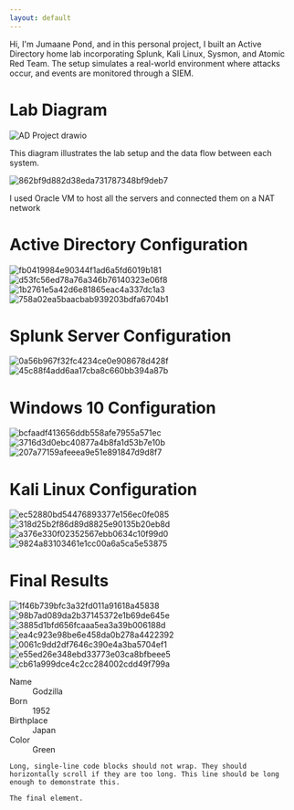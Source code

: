 ```yaml
---
layout: default
---
```


Hi, I'm Jumaane Pond, and in this personal project, I built an Active Directory home lab incorporating Splunk, Kali Linux, Sysmon, and Atomic Red Team. The setup simulates a real-world environment where attacks occur, and events are monitored through a SIEM.







# Lab Diagram

![AD Project drawio](https://github.com/user-attachments/assets/7f01f634-2d8e-44f5-a0c4-7692bd9f230f)

This diagram illustrates the lab setup and the data flow between each system. 

![862bf9d882d38eda731787348bf9deb7](https://github.com/user-attachments/assets/626561bd-6e50-4059-9897-921c8c2a1360)

I used Oracle VM to host all the servers and connected them on a NAT network

# Active Directory Configuration

![fb0419984e90344f1ad6a5fd6019b181](https://github.com/user-attachments/assets/25d5e680-4fe7-4300-9583-97110a126a1e)
![d53fc56ed78a76a346b76140323e06f8](https://github.com/user-attachments/assets/bb307381-4cfc-4575-b677-ce52bb69015d)
![1b2761e5a42d6e81865eac4a337dc1a3](https://github.com/user-attachments/assets/2f47482c-5d88-4ad1-bddb-ab4c5bff2c76)![758a02ea5baacbab939203bdfa6704b1](https://github.com/user-attachments/assets/919af5f9-610d-418b-a217-f7c72e5c0179)














# Splunk Server Configuration

![0a56b967f32fc4234ce0e908678d428f](https://github.com/user-attachments/assets/854c7420-ab2e-4903-ae1d-9ef048ca519b)
![45c88f4add6aa17cba8c660bb394a87b](https://github.com/user-attachments/assets/a37519be-7c53-4e68-b576-380002afb600)



# Windows 10 Configuration

![bcfaadf413656ddb558afe7955a571ec](https://github.com/user-attachments/assets/12fb6d1f-dcd7-4b75-879f-66ea85eb067e)
![3716d3d0ebc40877a4b8fa1d53b7e10b](https://github.com/user-attachments/assets/6c44eb4a-3a69-4a8d-80b8-4acfd1a2498d)
![207a77159afeeea9e51e891847d9d8f7](https://github.com/user-attachments/assets/0e8bd271-41eb-4686-8da6-ebb3d8b6074d)





# Kali Linux Configuration

![ec52880bd54476893377e156ec0fe085](https://github.com/user-attachments/assets/30f65528-8462-4184-ae7e-18e51e50669d)
![318d25b2f86d89d8825e90135b20eb8d](https://github.com/user-attachments/assets/9aa43855-6839-4d06-8475-a9a78687919e)
![a376e330f02352567ebb0634c10f99d0](https://github.com/user-attachments/assets/0ac30a59-51ba-4ab0-9ce1-ae090e6aec43)
![9824a83103461e1cc00a6a5ca5e53875](https://github.com/user-attachments/assets/b5a00c1f-400f-43a3-b16e-d30438e88699)




# Final Results

![1f46b739bfc3a32fd011a91618a45838](https://github.com/user-attachments/assets/4b90c5c3-412c-43dd-99b3-1171a8f6f8b5)
![98b7ad089da2b37145372e1b69de645e](https://github.com/user-attachments/assets/1d6e9e40-1dfa-40b3-911f-017a87db8bef)
![3885d1bfd656fcaaa5ea3a39b006188d](https://github.com/user-attachments/assets/12a2c7a9-4f2e-49a7-a7c7-88740e1a53eb)
![ea4c923e98be6e458da0b278a4422392](https://github.com/user-attachments/assets/d927ef14-4193-4bad-9699-e93a75fb9ef9)
![0061c9dd2df7646c390e4a3ba5704ef1](https://github.com/user-attachments/assets/1f1588fe-c747-4e0e-b5f0-5ee5188d6f33)
![e55ed26e348ebd33773e03ca8bfbeee5](https://github.com/user-attachments/assets/1af71176-b84b-4ece-aef7-1038dbd8f4dd)
![cb61a999dce4c2cc284002cdd49f799a](https://github.com/user-attachments/assets/b81b26cd-84da-41a7-bfe5-21704fa2c12a)






















<dl>
<dt>Name</dt>
<dd>Godzilla</dd>
<dt>Born</dt>
<dd>1952</dd>
<dt>Birthplace</dt>
<dd>Japan</dd>
<dt>Color</dt>
<dd>Green</dd>
</dl>

```
Long, single-line code blocks should not wrap. They should horizontally scroll if they are too long. This line should be long enough to demonstrate this.
```

```
The final element.
```

